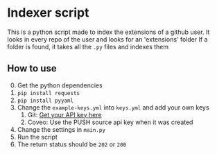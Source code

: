 # Indexer script
This is a python script made to index the extensions of a github user.
It looks in every repo of the user and looks for an 'extensions' folder
If a folder is found, it takes all the `.py` files and indexes them

## How to use
0. Get the python dependencies
 1. `pip install requests`
 2. `pip install pyyaml`
1. Change the `example-keys.yml` into `keys.yml` and add your own keys
	1. Git: [Get your API key here](https://help.github.com/articles/creating-a-personal-access-token-for-the-command-line/)
	2. Coveo: Use the PUSH source api key when it was created
2. Change the settings in `main.py`
3. Run the script
4. The return status should be `202` or `200`